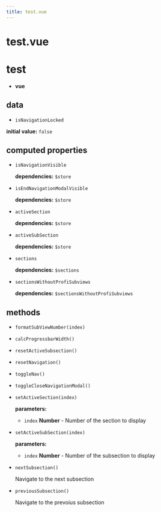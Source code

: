 ```yaml
---
title: test.vue
---
```


# test.vue

# test 

- **vue** 

## data 

- `isNavigationLocked` 

**initial value:** `false` 

## computed properties 

- `isNavigationVisible` 

   **dependencies:** `$store` 

- `isEndNavigationModalVisible` 

   **dependencies:** `$store` 

- `activeSection` 

   **dependencies:** `$store` 

- `activeSubSection` 

   **dependencies:** `$store` 

- `sections` 

   **dependencies:** `$sections` 

- `sectionsWithoutProfiSubviews` 

   **dependencies:** `$sectionsWithoutProfiSubviews` 


## methods 

- `formatSubViewNumber(index)` 

- `calcProgressbarWidth()` 

- `resetActiveSubsection()` 

- `resetNavigation()` 

- `toggleNav()` 

- `toggleCloseNavigationModal()` 

- `setActiveSection(index)` 

  **parameters:** 

     - `index` **Number** - Number of the section to display 

- `setActiveSubSection(index)` 

  **parameters:** 

     - `index` **Number** - Number of the subsection to display 

- `nextSubsection()` 

  Navigate to the next subsection 

- `previousSubsection()` 

  Navigate to the prevoius subsection 


